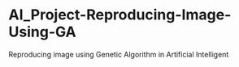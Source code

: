 # AI_Project-Reproducing-Image-Using-GA
Reproducing image using Genetic Algorithm in Artificial Intelligent
